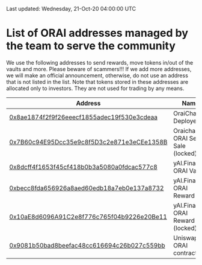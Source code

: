 Last updated: Wednesday, 21-Oct-20 04:00:00 UTC

# List of ORAI addresses managed by the team to serve the community

We use the following addresses to send rewards, move tokens in/out of the vaults and more. Please beware of scammers!!! If we add more addresses, we will make an official announcement, otherwise, do not use an address that is not listed in the list.
Note that tokens stored in these addresses are allocated only to investors. They are not used for trading by any means.

Address | Name 
---------|----------
  [0x8ae1874f2f9f26eeecf1855adec19f530e3cdeaa](https://etherscan.io/address/0x8ae1874f2f9f26eeecf1855adec19f530e3cdeaa)| OraiChain: Deployer 
 [0x7B60c94E95Dcc35e9c8f5D3c2e871e3eCEe1358B](https://etherscan.io/address/0x7B60c94E95Dcc35e9c8f5D3c2e871e3eCEe1358B) | Oraichain: ORAI Seed Sale (locked)
 [0x8dcff4f1653f45cf418b0b3a5080a0fdcac577c8](https://etherscan.io/address/0x8dcff4f1653f45cf418b0b3a5080a0fdcac577c8) | yAI.Finance: ORAI Vault
 [0xbecc8fda656926a8aed60edb18a7eb0e137a8732](https://etherscan.io/address/0xbecc8fda656926a8aed60edb18a7eb0e137a8732) | yAI.Finance: ORAI Reward
 [0x10aE8d6096A91C2e8f776c765f04b9226e20Be11](https://etherscan.io/address/0x10aE8d6096A91C2e8f776c765f04b9226e20Be11) | yAI.Finance: ORAI Reward (locked)
 [0x9081b50bad8beefac48cc616694c26b027c559bb](https://etherscan.io/address/0x9081b50bad8beefac48cc616694c26b027c559bb) | Uniswap: ORAI contract

